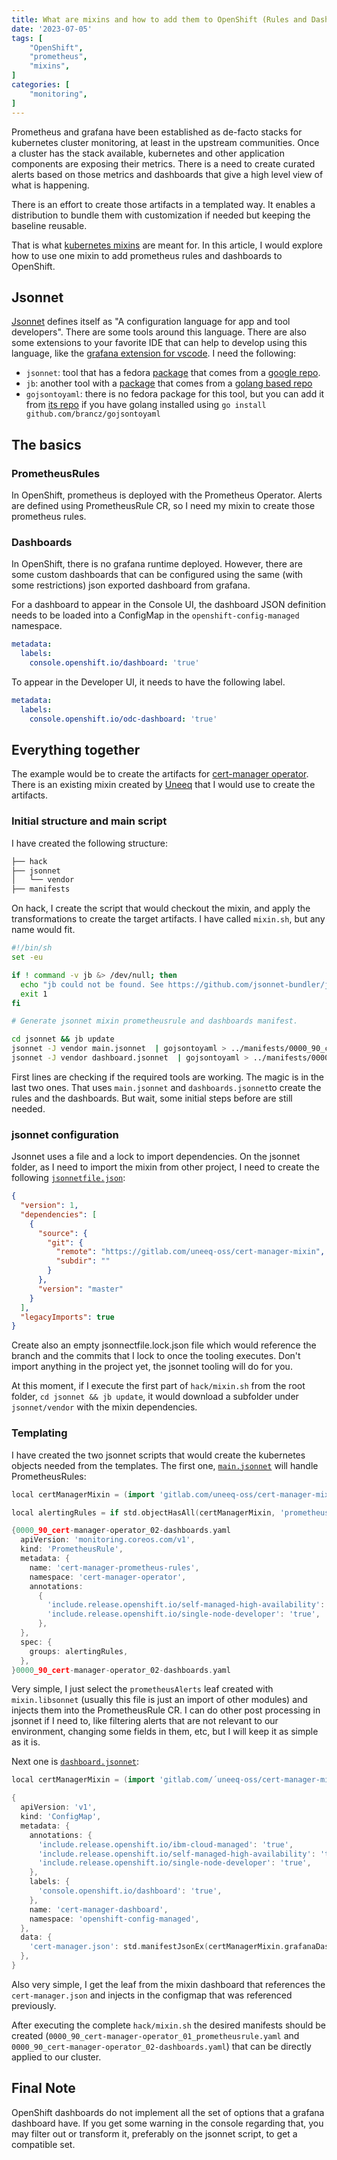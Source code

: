 ```yaml
---
title: What are mixins and how to add them to OpenShift (Rules and Dashboards)
date: '2023-07-05'
tags: [
    "OpenShift",
    "prometheus",
    "mixins",
]
categories: [
    "monitoring",
]
---
```


Prometheus and grafana have been established as de-facto stacks for kubernetes cluster monitoring, at least in the upstream communities. Once a cluster has the stack available, kubernetes and other application components are exposing their metrics. There is a need to create curated alerts based on those metrics and dashboards that give a high level view of what is happening.

There is an effort to create those artifacts in a templated way. It enables a distribution to bundle them with customization if needed but keeping the baseline reusable.

That is what [kubernetes mixins](https://monitoring.mixins.dev/kubernetes/) are meant for. In this article, I would explore how to use one mixin to add prometheus rules and dashboards to OpenShift.

## Jsonnet

[Jsonnet](https://jsonnet.org/) defines itself as "A configuration language for app and tool developers". There are some tools around this language. There are also some extensions to your favorite IDE that can help to develop using this language, like the [grafana extension for vscode](https://marketplace.visualstudio.com/items?itemName=Grafana.vscode-jsonnet). I need the following:

* `jsonnet`: tool that has a fedora [package](https://packages.fedoraproject.org/pkgs/jsonnet/jsonnet/index.html) that comes from a [google repo](https://github.com/google/jsonnet).
* `jb`: another tool with a [package](https://packages.fedoraproject.org/pkgs/golang-github-jsonnet-bundler/golang-github-jsonnet-bundler/) that comes from a [golang based repo](https://github.com/jsonnet-bundler/jsonnet-bundler)
* `gojsontoyaml`: there is no fedora package for this tool, but you can add it from [its repo](https://github.com/brancz/gojsontoyaml) if you have golang installed using `go install github.com/brancz/gojsontoyaml`


## The basics

### PrometheusRules

In OpenShift, prometheus is deployed with the Prometheus Operator. Alerts are defined using PrometheusRule CR, so I need my mixin to create those prometheus rules.

### Dashboards

In OpenShift, there is no grafana runtime deployed. However, there are some custom dashboards that can be configured using the same (with some restrictions) json exported dashboard from grafana.

For a dashboard to appear in the Console UI, the dashboard JSON definition needs to be loaded into a ConfigMap in the `openshift-config-managed` namespace.

```yaml
metadata:
  labels:
    console.openshift.io/dashboard: 'true'
```

To appear in the Developer UI, it needs to have the following label.

```yaml
metadata:
  labels:
    console.openshift.io/odc-dashboard: 'true'
```

## Everything together

The example would be to create the artifacts for [cert-manager operator](https://github.com/openshift/cert-manager-operator/). There is an existing mixin created by [Uneeq](https://www.digitalhumans.com/about) that I would use to create the artifacts.

### Initial structure and main script

I have created the following structure:

```bash
├── hack
├── jsonnet
│   └── vendor
├── manifests
```

On hack, I create the script that would checkout the mixin, and apply the transformations to create the target artifacts. I have called `mixin.sh`, but any name would fit.

```bash
#!/bin/sh
set -eu

if ! command -v jb &> /dev/null; then
  echo "jb could not be found. See https://github.com/jsonnet-bundler/jsonnet-bundler"
  exit 1
fi

# Generate jsonnet mixin prometheusrule and dashboards manifest.

cd jsonnet && jb update
jsonnet -J vendor main.jsonnet  | gojsontoyaml > ../manifests/0000_90_cert-manager-operator_01_prometheusrule.yaml
jsonnet -J vendor dashboard.jsonnet  | gojsontoyaml > ../manifests/0000_90_cert-manager-operator_02-dashboards.yaml
```

First lines are checking if the required tools are working. The magic is in the last two ones. That uses `main.jsonnet` and `dashboards.jsonnet`to create the rules and the dashboards. But wait, some initial steps before are still needed.

### jsonnet configuration

Jsonnet uses a file and a lock to import dependencies. On the jsonnet folder, as I need to import the mixin from other project, I need to create the following [`jsonnetfile.json`](code/jsonnetfile.json):

```json
{
  "version": 1,
  "dependencies": [
    {
      "source": {
        "git": {
          "remote": "https://gitlab.com/uneeq-oss/cert-manager-mixin",
          "subdir": ""
        }
      },
      "version": "master"
    }
  ],
  "legacyImports": true
}
```

Create also an empty jsonnectfile.lock.json file which would reference the branch and the commits that I lock to once the tooling executes. Don't import anything in the project yet, the jsonnet tooling will do for you.

At this moment, if I execute the first part of `hack/mixin.sh` from the root folder, `cd jsonnet && jb update`, it would download a subfolder under `jsonnet/vendor` with the mixin dependencies.

### Templating

I have created the two jsonnet scripts that would create the kubernetes objects needed from the templates. The first one, [`main.jsonnet`](code/main.jsonnet) will handle PrometheusRules:

```go
local certManagerMixin = (import 'gitlab.com/uneeq-oss/cert-manager-mixin/mixin.libsonnet');

local alertingRules = if std.objectHasAll(certManagerMixin, 'prometheusAlerts') then certManagerMixin.prometheusAlerts.groups else [];

{0000_90_cert-manager-operator_02-dashboards.yaml
  apiVersion: 'monitoring.coreos.com/v1',
  kind: 'PrometheusRule',
  metadata: {
    name: 'cert-manager-prometheus-rules',
    namespace: 'cert-manager-operator',
    annotations:
      {
        'include.release.openshift.io/self-managed-high-availability': 'true',
        'include.release.openshift.io/single-node-developer': 'true',
      },
  },
  spec: {
    groups: alertingRules,
  },
}0000_90_cert-manager-operator_02-dashboards.yaml
```

Very simple, I just select the `prometheusAlerts` leaf created with `mixin.libsonnet` (usually this file is just an import of other modules) and injects them into the PrometheusRule CR. I can do other post processing in jsonnet if I need to, like filtering alerts that are not relevant to our environment, changing some fields in them, etc, but I will keep it as simple as it is.

Next one is [`dashboard.jsonnet`](code/dashboard.jsonnet):

```go
local certManagerMixin = (import 'gitlab.com/´uneeq-oss/cert-manager-mixin/mixin.libsonnet');

{
  apiVersion: 'v1',
  kind: 'ConfigMap',
  metadata: {
    annotations: {
      'include.release.openshift.io/ibm-cloud-managed': 'true',
      'include.release.openshift.io/self-managed-high-availability': 'true',
      'include.release.openshift.io/single-node-developer': 'true',
    },
    labels: {
      'console.openshift.io/dashboard': 'true',
    },
    name: 'cert-manager-dashboard',
    namespace: 'openshift-config-managed',
  },
  data: {
    'cert-manager.json': std.manifestJsonEx(certManagerMixin.grafanaDashboards['cert-manager.json'], '    '),
  },
}
```

Also very simple, I get the leaf from the mixin dashboard that references the `cert-manager.json` and injects in the configmap that was referenced previously.

After executing the complete `hack/mixin.sh` the desired manifests should be created (`0000_90_cert-manager-operator_01_prometheusrule.yaml` and `0000_90_cert-manager-operator_02-dashboards.yaml`) that can be directly applied to our cluster.

## Final Note

OpenShift dashboards do not implement all the set of options that a grafana dashboard have. If you get some warning in the console regarding that, you may filter out or transform it, preferably on the jsonnet script, to get a compatible set.